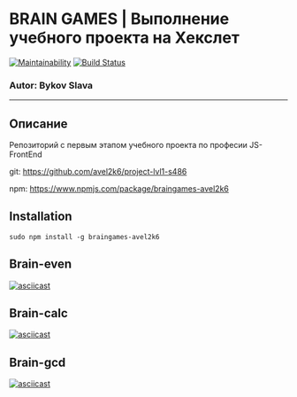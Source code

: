 # BRAIN GAMES | Выполнение учебного проекта на Хекслет

[![Maintainability](https://api.codeclimate.com/v1/badges/f90333585d85e2141bf2/maintainability)](https://codeclimate.com/github/avel2k6/project-lvl1-s486/maintainability) [![Build Status](https://travis-ci.org/avel2k6/project-lvl1-s486.svg?branch=master)](https://travis-ci.org/avel2k6/project-lvl1-s486)
### Autor: Bykov Slava
____________________________________________________
## Описание
Репозиторий с первым этапом учебного проекта по професии JS-FrontEnd

git: https://github.com/avel2k6/project-lvl1-s486

npm: https://www.npmjs.com/package/braingames-avel2k6  

## Installation

```
sudo npm install -g braingames-avel2k6
```

## Brain-even

[![asciicast](https://asciinema.org/a/S1hPQvhGqxvd6OjbU3avyP3UP.svg)](https://asciinema.org/a/S1hPQvhGqxvd6OjbU3avyP3UP)

## Brain-calc

[![asciicast](https://asciinema.org/a/01KLHYmeL2iMs4tN6ooVQ054O.svg)](https://asciinema.org/a/01KLHYmeL2iMs4tN6ooVQ054O)

## Brain-gcd

[![asciicast](https://asciinema.org/a/xATv8znEBxJy3AjwOeliOSY2b.svg)](https://asciinema.org/a/xATv8znEBxJy3AjwOeliOSY2b)
